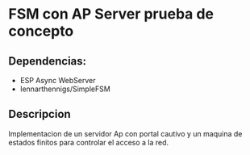 # FSM con AP Server prueba de concepto

## Dependencias:

- ESP Async WebServer
- lennarthennigs/SimpleFSM

## Descripcion

Implementacion de un servidor Ap con portal cautivo y un maquina de estados finitos para controlar el acceso a la red.
